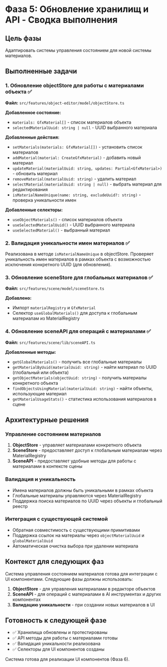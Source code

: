 # Фаза 5: Обновление хранилищ и API - Сводка выполнения

## Цель фазы
Адаптировать системы управления состоянием для новой системы материалов.

## Выполненные задачи

### 1. Обновление objectStore для работы с материалами объекта ✅
**Файл:** `src/features/object-editor/model/objectStore.ts`

**Добавленное состояние:**
- `materials: GfxMaterial[]` - список материалов объекта
- `selectedMaterialUuid: string | null` - UUID выбранного материала

**Добавленные действия:**
- `setMaterials(materials: GfxMaterial[])` - установить список материалов
- `addMaterial(material: CreateGfxMaterial)` - добавить новый материал
- `updateMaterial(materialUuid: string, updates: Partial<GfxMaterial>)` - обновить материал
- `removeMaterial(materialUuid: string)` - удалить материал
- `selectMaterial(materialUuid: string | null)` - выбрать материал для редактирования
- `isMaterialNameUnique(name: string, excludeUuid?: string)` - проверка уникальности имен

**Добавленные селекторы:**
- `useObjectMaterials()` - список материалов объекта
- `useSelectedMaterialUuid()` - UUID выбранного материала
- `useSelectedMaterial()` - выбранный материал

### 2. Валидация уникальности имен материалов ✅
Реализована в методе `isMaterialNameUnique` в objectStore. Проверяет уникальность имен материалов в рамках объекта с возможностью исключения конкретного UUID (для обновления).

### 3. Обновление sceneStore для глобальных материалов ✅
**Файл:** `src/features/scene/model/sceneStore.ts`

**Добавлено:**
- Импорт `materialRegistry` и `GfxMaterial`
- Селектор `useGlobalMaterials()` для доступа к глобальным материалам из MaterialRegistry

### 4. Обновление sceneAPI для операций с материалами ✅
**Файл:** `src/features/scene/lib/sceneAPI.ts`

**Добавленные методы:**
- `getGlobalMaterials()` - получить все глобальные материалы
- `getMaterialByUuid(materialUuid: string)` - найти материал по UUID (глобальный или объекта)
- `getObjectMaterials(objectUuid: string)` - получить материалы конкретного объекта
- `findObjectsUsingMaterial(materialUuid: string)` - найти объекты, использующие материал
- `getMaterialUsageStats()` - статистика использования материалов в сцене

## Архитектурные решения

### Управление состоянием материалов
1. **ObjectStore** - управляет материалами конкретного объекта
2. **SceneStore** - предоставляет доступ к глобальным материалам через MaterialRegistry
3. **SceneAPI** - предоставляет удобные методы для работы с материалами в контексте сцены

### Валидация и уникальность
- Имена материалов должны быть уникальными в рамках объекта
- Глобальные материалы управляются через MaterialRegistry
- Поддержка поиска материалов по UUID через объекты и глобальный реестр

### Интеграция с существующей системой
- Обратная совместимость с существующими примитивами
- Поддержка ссылок на материалы через `objectMaterialUuid` и `globalMaterialUuid`
- Автоматическая очистка выбора при удалении материала

## Контекст для следующих фаз

Система управления состоянием материалов готова для интеграции с UI компонентами. Следующие фазы должны использовать:

1. **ObjectStore** - для управления материалами в редакторе объектов
2. **SceneAPI** - для операций с материалами в AI инструментах и других компонентах
3. **Валидацию уникальности** - при создании новых материалов в UI

## Готовность к следующей фазе
- ✅ Хранилища обновлены и протестированы
- ✅ API методы для работы с материалами готовы
- ✅ Валидация уникальности реализована
- ✅ Селекторы для UI компонентов созданы

Система готова для реализации UI компонентов (Фаза 6).